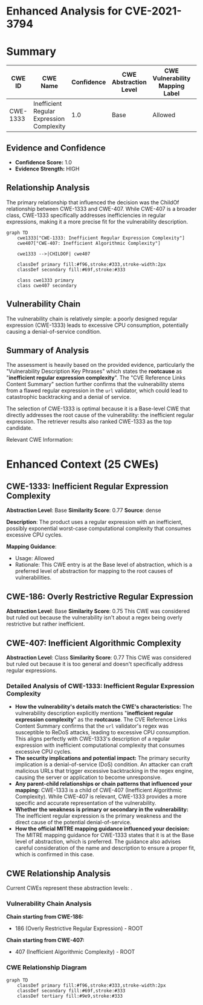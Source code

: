 # Enhanced Analysis for CVE-2021-3794

# Summary
| CWE ID  | CWE Name  | Confidence | CWE Abstraction Level | CWE Vulnerability Mapping Label | CWE-Vulnerability Mapping Notes |
|---|---|---|---|---|---|
| CWE-1333 | Inefficient Regular Expression Complexity | 1.0  | Base  | Allowed  | Primary CWE |

## Evidence and Confidence

*   **Confidence Score:** 1.0
*   **Evidence Strength:** HIGH

## Relationship Analysis
The primary relationship that influenced the decision was the ChildOf relationship between CWE-1333 and CWE-407. While CWE-407 is a broader class, CWE-1333 specifically addresses inefficiencies in regular expressions, making it a more precise fit for the vulnerability description.

```mermaid
graph TD
    cwe1333["CWE-1333: Inefficient Regular Expression Complexity"]
    cwe407["CWE-407: Inefficient Algorithmic Complexity"]
    
    cwe1333 -->|CHILDOF| cwe407
    
    classDef primary fill:#f96,stroke:#333,stroke-width:2px
    classDef secondary fill:#69f,stroke:#333
    
    class cwe1333 primary
    class cwe407 secondary
```

## Vulnerability Chain
The vulnerability chain is relatively simple: a poorly designed regular expression (CWE-1333) leads to excessive CPU consumption, potentially causing a denial-of-service condition.

## Summary of Analysis
The assessment is heavily based on the provided evidence, particularly the "Vulnerability Description Key Phrases" which states the **rootcause** as "**inefficient regular expression complexity**". The "CVE Reference Links Content Summary" section further confirms that the vulnerability stems from a flawed regular expression in the `url` validator, which could lead to catastrophic backtracking and a denial of service.

The selection of CWE-1333 is optimal because it is a Base-level CWE that directly addresses the root cause of the vulnerability: the inefficient regular expression. The retriever results also ranked CWE-1333 as the top candidate.

Relevant CWE Information:

# Enhanced Context (25 CWEs)

## CWE-1333: Inefficient Regular Expression Complexity
**Abstraction Level**: Base
**Similarity Score**: 0.77
**Source**: dense

**Description**:
The product uses a regular expression with an inefficient, possibly exponential worst-case computational complexity that consumes excessive CPU cycles.

**Mapping Guidance**:
- Usage: Allowed
- Rationale: This CWE entry is at the Base level of abstraction, which is a preferred level of abstraction for mapping to the root causes of vulnerabilities.

## CWE-186: Overly Restrictive Regular Expression
**Abstraction Level**: Base
**Similarity Score**: 0.75
This CWE was considered but ruled out because the vulnerability isn't about a regex being overly restrictive but rather inefficient.

## CWE-407: Inefficient Algorithmic Complexity
**Abstraction Level**: Class
**Similarity Score**: 0.77
This CWE was considered but ruled out because it is too general and doesn't specifically address regular expressions.

### Detailed Analysis of CWE-1333: Inefficient Regular Expression Complexity

*   **How the vulnerability's details match the CWE's characteristics:** The vulnerability description explicitly mentions "**inefficient regular expression complexity**" as the **rootcause**. The CVE Reference Links Content Summary confirms that the `url` validator's regex was susceptible to ReDoS attacks, leading to excessive CPU consumption. This aligns perfectly with CWE-1333's description of a regular expression with inefficient computational complexity that consumes excessive CPU cycles.
*   **The security implications and potential impact:** The primary security implication is a denial-of-service (DoS) condition. An attacker can craft malicious URLs that trigger excessive backtracking in the regex engine, causing the server or application to become unresponsive.
*   **Any parent-child relationships or chain patterns that influenced your mapping:** CWE-1333 is a child of CWE-407 (Inefficient Algorithmic Complexity). While CWE-407 is relevant, CWE-1333 provides a more specific and accurate representation of the vulnerability.
*   **Whether the weakness is primary or secondary in the vulnerability:** The inefficient regular expression is the primary weakness and the direct cause of the potential denial-of-service.
*   **How the official MITRE mapping guidance influenced your decision:** The MITRE mapping guidance for CWE-1333 states that it is at the Base level of abstraction, which is preferred. The guidance also advises careful consideration of the name and description to ensure a proper fit, which is confirmed in this case.


## CWE Relationship Analysis

Current CWEs represent these abstraction levels: .


### Vulnerability Chain Analysis

**Chain starting from CWE-186:**
- 186 (Overly Restrictive Regular Expression) - ROOT


**Chain starting from CWE-407:**
- 407 (Inefficient Algorithmic Complexity) - ROOT



### CWE Relationship Diagram

```mermaid
graph TD
    classDef primary fill:#f96,stroke:#333,stroke-width:2px
    classDef secondary fill:#69f,stroke:#333
    classDef tertiary fill:#9e9,stroke:#333
```